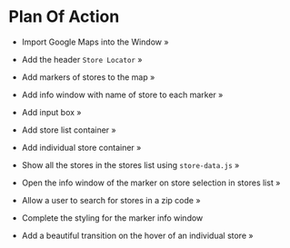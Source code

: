 

# Plan Of Action

- Import Google Maps into the Window »

- Add the header `Store Locator` »

- Add markers of stores to the map »

- Add info window with name of store to each marker »

- Add input box »

- Add store list container »

- Add individual store container »

- Show all the stores in the stores list using `store-data.js` »

- Open the info window of the marker on store selection in stores list »

- Allow a user to search for stores in a zip code »

- Complete the styling for the marker info window 

- Add a beautiful transition on the hover of an individual store »
